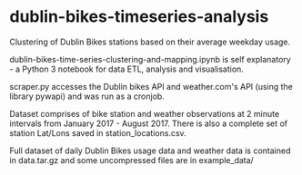 # dublin-bikes-timeseries-analysis
Clustering of Dublin Bikes stations based on their average weekday usage.

dublin-bikes-time-series-clustering-and-mapping.ipynb is self explanatory - a Python 3 notebook for data ETL, analysis and visualisation.

scraper.py accesses the Dublin bikes API and weather.com's API (using the library pywapi) and was run as a cronjob.

Dataset comprises of bike station and weather observations at 2 minute intervals from January 2017 - August 2017. There is also a complete set of station Lat/Lons saved in station_locations.csv. 

Full dataset of daily Dublin Bikes usage data and weather data is contained in data.tar.gz and some uncompressed files are in example_data/

